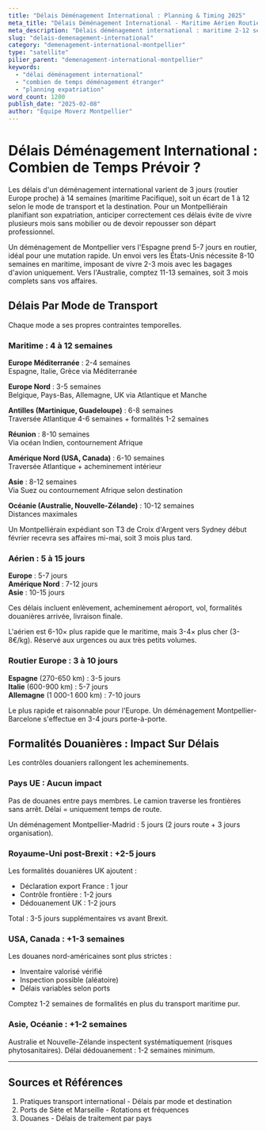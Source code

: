 ```yaml
---
title: "Délais Déménagement International : Planning & Timing 2025"
meta_title: "Délais Déménagement International - Maritime Aérien Routier"
meta_description: "Délais déménagement international : maritime 2-12 sem, aérien 5-15j, routier Europe 3-10j. Planning, formalités, destinations."
slug: "delais-demenagement-international"
category: "demenagement-international-montpellier"
type: "satellite"
pilier_parent: "demenagement-international-montpellier"
keywords:
  - "délai déménagement international"
  - "combien de temps déménagement étranger"
  - "planning expatriation"
word_count: 1200
publish_date: "2025-02-08"
author: "Équipe Moverz Montpellier"
---
```


# Délais Déménagement International : Combien de Temps Prévoir ?

Les délais d'un déménagement international varient de 3 jours (routier Europe proche) à 14 semaines (maritime Pacifique), soit un écart de 1 à 12 selon le mode de transport et la destination. Pour un Montpelliérain planifiant son expatriation, anticiper correctement ces délais évite de vivre plusieurs mois sans mobilier ou de devoir repousser son départ professionnel.

Un déménagement de Montpellier vers l'Espagne prend 5-7 jours en routier, idéal pour une mutation rapide. Un envoi vers les États-Unis nécessite 8-10 semaines en maritime, imposant de vivre 2-3 mois avec les bagages d'avion uniquement. Vers l'Australie, comptez 11-13 semaines, soit 3 mois complets sans vos affaires.

## Délais Par Mode de Transport

Chaque mode a ses propres contraintes temporelles.

### Maritime : 4 à 12 semaines

**Europe Méditerranée** : 2-4 semaines  
Espagne, Italie, Grèce via Méditerranée

**Europe Nord** : 3-5 semaines  
Belgique, Pays-Bas, Allemagne, UK via Atlantique et Manche

**Antilles (Martinique, Guadeloupe)** : 6-8 semaines  
Traversée Atlantique 4-6 semaines + formalités 1-2 semaines

**Réunion** : 8-10 semaines  
Via océan Indien, contournement Afrique

**Amérique Nord (USA, Canada)** : 6-10 semaines  
Traversée Atlantique + acheminement intérieur

**Asie** : 8-12 semaines  
Via Suez ou contournement Afrique selon destination

**Océanie (Australie, Nouvelle-Zélande)** : 10-12 semaines  
Distances maximales

Un Montpelliérain expédiant son T3 de Croix d'Argent vers Sydney début février recevra ses affaires mi-mai, soit 3 mois plus tard.

### Aérien : 5 à 15 jours

**Europe** : 5-7 jours  
**Amérique Nord** : 7-12 jours  
**Asie** : 10-15 jours

Ces délais incluent enlèvement, acheminement aéroport, vol, formalités douanières arrivée, livraison finale.

L'aérien est 6-10× plus rapide que le maritime, mais 3-4× plus cher (3-8€/kg). Réservé aux urgences ou aux très petits volumes.

### Routier Europe : 3 à 10 jours

**Espagne** (270-650 km) : 3-5 jours  
**Italie** (600-900 km) : 5-7 jours  
**Allemagne** (1 000-1 600 km) : 7-10 jours

Le plus rapide et raisonnable pour l'Europe. Un déménagement Montpellier-Barcelone s'effectue en 3-4 jours porte-à-porte.

## Formalités Douanières : Impact Sur Délais

Les contrôles douaniers rallongent les acheminements.

### Pays UE : Aucun impact

Pas de douanes entre pays membres. Le camion traverse les frontières sans arrêt. Délai = uniquement temps de route.

Un déménagement Montpellier-Madrid : 5 jours (2 jours route + 3 jours organisation).

### Royaume-Uni post-Brexit : +2-5 jours

Les formalités douanières UK ajoutent :
- Déclaration export France : 1 jour
- Contrôle frontière : 1-2 jours
- Dédouanement UK : 1-2 jours

Total : 3-5 jours supplémentaires vs avant Brexit.

### USA, Canada : +1-3 semaines

Les douanes nord-américaines sont plus strictes :
- Inventaire valorisé vérifié
- Inspection possible (aléatoire)
- Délais variables selon ports

Comptez 1-2 semaines de formalités en plus du transport maritime pur.

### Asie, Océanie : +1-2 semaines

Australie et Nouvelle-Zélande inspectent systématiquement (risques phytosanitaires). Délai dédouanement : 1-2 semaines minimum.

---

## Sources et Références

1. Pratiques transport international - Délais par mode et destination
2. Ports de Sète et Marseille - Rotations et fréquences
3. Douanes - Délais de traitement par pays


